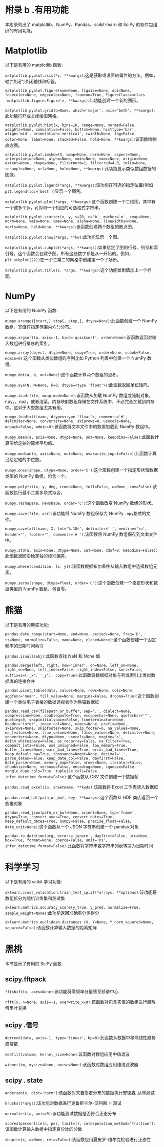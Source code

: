 # 附录 b .有用功能

本附录列出了 matplotlib、NumPy、Pandas、scikit-learn 和 SciPy 的软件包组织的有用功能。

# Matplotlib

以下是有用的 matplotlib 函数:

`matplotlib.pyplot.axis(*v, **kwargs)`:这是获取或设置轴属性的方法。例如，轴(“关闭”)关闭轴线和标签。

`matplotlib.pyplot.figure(num=None, figsize=None, dpi=None, facecolor=None, edgecolor=None, frameon=True, FigureClass=<class 'matplotlib.figure.Figure'>, **kwargs)`:此功能创建一个新的图形。

`matplotlib.pyplot.grid(b=None, which='major', axis='both', **kwargs)`:此功能打开或关闭绘图网格。

`matplotlib.pyplot.hist(x, bins=10, range=None, normed=False, weights=None, cumulative=False, bottom=None, histtype='bar', align='mid', orientation='vertical', rwidth=None, log=False, color=None, label=None, stacked=False, hold=None, **kwargs)`:该函数绘制直方图。

`matplotlib.pyplot.imshow(X, cmap=None, norm=None, aspect=None, interpolation=None, alpha=None, vmin=None, vmax=None, origin=None, extent=None, shape=None, filternorm=1, filterrad=4.0, imlim=None, resample=None, url=None, hold=None, **kwargs)`:此功能显示类似数组数据的图像。

`matplotlib.pyplot.legend(*args, **kwargs)`:该功能在可选的指定位置(例如`plt.legend(loc='best')`)显示一个图例。

`matplotlib.pyplot.plot(*args, **kwargs)`:这个函数创建一个二维图，其中有一个或多个(x，y)对和一个相应的可选格式字符串。

`matplotlib.pyplot.scatter(x, y, s=20, c='b', marker='o', cmap=None, norm=None, vmin=None, vmax=None, alpha=None, linewidths=None, verts=None, hold=None, **kwargs)`:该函数创建两个数组的散点图。

`matplotlib.pyplot.show(*args, **kw)`:此功能显示一个图。

`matplotlib.pyplot.subplot(*args, **kwargs)`:如果给定了图的行号、列号和索引号，这个函数会创建子图。所有这些数字都是从一开始的。例如，`plt.subplot(221)`在一个二乘二的网格中创建第一个子场景。

`matplotlib.pyplot.title(s, *args, **kwargs)`:这个功能给剧情加上一个标题。

# NumPy

以下是有用的 NumPy 函数:

`numpy.arange([start,] stop[, step,], dtype=None)`:此函数创建一个 NumPy 数组，其值在指定范围内均匀分布。

`numpy.argsort(a, axis=-1, kind='quicksort', order=None)`:该函数返回对输入数组进行排序的索引。

`numpy.array(object, dtype=None, copy=True, order=None, subok=False, ndmin=0)`:这个函数从类似数组的序列比如 Python 列表中创建一个 NumPy 数组。

`numpy.dot(a, b, out=None)`:这个函数计算两个数组的点积。

`numpy.eye(N, M=None, k=0, dtype=<type 'float'>)`:此函数返回单位矩阵。

`numpy.load(file, mmap_mode=None)`:该函数从加载 NumPy 数组或腌制对象。npy，。npz，或者泡菜。内存映射数组存储在文件系统中，不必完全加载到内存中。这对于大型数组尤其有用。

`numpy.loadtxt(fname, dtype=<type 'float'>, comments='#', delimiter=None, converters=None, skiprows=0, usecols=None, unpack=False, ndmin=0)`:该函数将文本文件中的数据加载到 NumPy 数组中。

`numpy.mean(a, axis=None, dtype=None, out=None, keepdims=False)`:此函数计算沿给定轴的算术平均值。

`numpy.median(a, axis=None, out=None, overwrite_input=False)`:此函数计算沿给定轴的中位数。

`numpy.ones(shape, dtype=None, order='C')`:这个函数创建一个指定形状和数据类型的 NumPy 数组，包含一个。

`numpy.polyfit(x, y, deg, rcond=None, full=False, w=None, cov=False)`:该函数执行最小二乘多项式拟合。

`numpy.reshape(a, newshape, order='C')`:这个函数改变 NumPy 数组的形状。

`numpy.save(file, arr)`:该功能将 NumPy 数组保存为 NumPy `.npy`格式的文件。

`numpy.savetxt(fname, X, fmt='%.18e', delimiter=' ', newline='\n', header='', footer='', comments='# ')`:该函数将 NumPy 数组保存到文本文件中。

`numpy.std(a, axis=None, dtype=None, out=None, ddof=0, keepdims=False)`:此函数返回沿给定轴的标准偏差。

`numpy.where(condition, [x, y])`:该函数根据布尔条件从输入数组中选择数组元素。

`numpy.zeros(shape, dtype=float, order='C')`:这个函数创建一个指定形状和数据类型的 NumPy 数组，包含零。

# 熊猫

以下是有用的熊猫功能:

`pandas.date_range(start=None, end=None, periods=None, freq='D', tz=None, normalize=False, name=None, closed=None)`:这个函数创建一个固定频率的日期时间索引

`pandas.isnull(obj)`:此函数查找 NaN 和 None 值

`pandas.merge(left, right, how='inner', on=None, left_on=None, right_on=None, left_index=False, right_index=False, sort=False, suffixes=('_x', '_y'), copy=True)`:此函数将数据框对象与列或索引上类似数据库的连接合并

`pandas.pivot_table(data, values=None, rows=None, cols=None, aggfunc='mean', fill_value=None, margins=False, dropna=True)`:这个函数创建一个类似电子表格的数据透视表作为熊猫数据框

`pandas.read_csv(filepath_or_buffer, sep=',', dialect=None, compression=None, doublequote=True, escapechar=None, quotechar='"', quoting=0, skipinitialspace=False, lineterminator=None, header='infer', index_col=None, names=None, prefix=None, skiprows=None, skipfooter=None, skip_footer=0, na_values=None, na_fvalues=None, true_values=None, false_values=None, delimiter=None, converters=None, dtype=None, usecols=None, engine='c', delim_whitespace=False, as_recarray=False, na_filter=True, compact_ints=False, use_unsigned=False, low_memory=True, buffer_lines=None, warn_bad_lines=True, error_bad_lines=True, keep_default_na=True, thousands=Nment=None, decimal='.', parse_dates=False, keep_date_col=False, dayfirst=False, date_parser=None, memory_map=False, nrows=None, iterator=False, chunksize=None, verbose=False, encoding=None, squeeze=False, mangle_dupe_cols=True, tupleize_cols=False, infer_datetime_format=False)`:这个函数从 CSV 文件创建一个数据帧

`pandas.read_excel(io, sheetname, **kwds)`:该函数将 Excel 工作表读入数据框

`pandas.read_hdf(path_or_buf, key, **kwargs)`:这个函数从 HDF 商店返回一个熊猫对象

`pandas.read_json(path_or_buf=None, orient=None, typ='frame', dtype=True, convert_axes=True, convert_dates=True, keep_default_dates=True, numpy=False, precise_float=False, date_unit=None)`:这个函数从一个 JSON 字符串创建一个 pandas 对象

`pandas.to_datetime(arg, errors='ignore', dayfirst=False, utc=None, box=True, format=None, coerce=False, unit='ns', infer_datetime_format=False)`:此函数将字符串或字符串列表转换为日期时间

# 科学学习

以下是有用的 scikit 学习功能:

`sklearn.cross_validation.train_test_split(*arrays, **options)`:该功能将数组拆分为随机训练集和测试集

`sklearn.metrics.accuracy_score(y_true, y_pred, normalize=True, sample_weight=None)`:此功能返回准确率分类得分

`sklearn.metrics.euclidean_distances (X, Y=None, Y_norm_squared=None, squared=False)`:该函数计算输入数据的距离矩阵

# 黑桃

本节显示了有用的 SciPy 函数:

## scipy.fftpack

`fftshift(x, axes=None)`:该功能将零频率分量移至频谱中心

`rfft(x, n=None, axis=-1, overwrite_x=0)`:该函数对包含实值的数组进行离散傅里叶变换

## scipy .信号

`detrend(data, axis=-1, type='linear', bp=0)`:此函数从数据中移除线性趋势或常数

`medfilt(volume, kernel_size=None)`:该函数对数组应用中值滤波

`wiener(im, mysize=None, noise=None)`:该函数对数组应用维纳滤波器

## scipy . state

`anderson(x, dist='norm')`:该函数对来自指定分布的数据执行安德森-达林测试

`kruskal(*args)`:该功能对数据进行克鲁斯卡尔-沃利斯 H 测试

`normaltest(a, axis=0)`:该功能测试数据是否符合正态分布

`scoreatpercentile(a, per, limit=(), interpolation_method='fraction')`:该函数计算输入数组中指定百分比的分数

`shapiro(x, a=None, reta=False)`:该函数应用夏皮罗-维尔克检验进行正态性